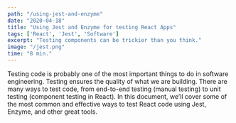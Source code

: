 ```yaml
---
path: "/using-jest-and-enzyme"
date: "2020-04-18"
title: "Using Jest and Enzyme for testing React Apps"
tags: ['React', 'Jest', 'Software']
excerpt: "Testing components can be trickier than you think."
image: "/jest.png"
time: "8 min."
---
```

Testing code is probably one of the most important things to do in software engineering. Testing ensures the quality of what we are building. There are many ways to test code, from end-to-end testing (manual testing) to unit testing (component testing in React). In this document, we’ll cover some of the most common and effective ways to test React code using Jest, Enzyme, and other great tools.
